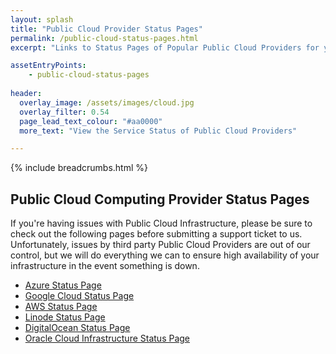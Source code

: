 ```yaml
---
layout: splash
title: "Public Cloud Provider Status Pages"
permalink: /public-cloud-status-pages.html
excerpt: "Links to Status Pages of Popular Public Cloud Providers for your convenience."

assetEntryPoints:
    - public-cloud-status-pages
    
header:
  overlay_image: /assets/images/cloud.jpg
  overlay_filter: 0.54
  page_lead_text_colour: "#aa0000"
  more_text: "View the Service Status of Public Cloud Providers"

---
```


{% include breadcrumbs.html %}

## Public Cloud Computing Provider Status Pages
If you're having issues with Public Cloud Infrastructure, please be sure to check out the following pages before submitting a support ticket to us.
Unfortunately, issues by third party Public Cloud Providers are out of our control, but we will do everything we can to ensure high availability of your infrastructure in the event something is down.

<ul>
    <li>
        <a href="https://status.azure.com/en-gb/status" target="_blank">Azure Status Page</a>
    </li>
    <li>
        <a href="https://status.cloud.google.com/" target="_blank">Google Cloud Status Page</a>
    </li>
    <li>
        <a href="https://status.aws.amazon.com/" target="_blank">AWS Status Page</a>
    </li>
    <li>
        <a href="https://status.linode.com/" target="_blank">Linode Status Page</a>
    </li>
    <li>
        <a href="https://status.digitalocean.com/" target="_blank">DigitalOcean Status Page</a>
    </li>
    <li>
        <a href="https://ocistatus.oraclecloud.com/" target="_blank">Oracle Cloud Infrastructure Status Page</a>
    </li>
</ul>
